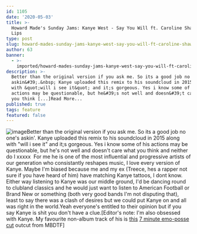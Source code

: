 ```yaml
---
id: 1105
date: '2020-05-03'
title: >-
  Howard Made's Sunday Jams: Kanye West - Say You Will ft. Caroline Shaw - Loose
  Lips
type: post
slug: howard-mades-sunday-jams-kanye-west-say-you-will-ft-caroline-shaw
author: 63
banner:
  - >-
    imported/howard-mades-sunday-jams-kanye-west-say-you-will-ft-caroline-shaw/image1105.jpeg
description: >-
  Better than the original version if you ask me. So its a good job no one&#39;s
  askin&#39;.&nbsp; Kanye uploaded this remix to his soundcloud in 2015 along
  with &quot;will i see it&quot; and it;s gorgeous. Yes i know some of his
  actions may be questionable, but he&#39;s not well and doesn&#39;t care what
  you think [...]Read More...
published: true
tags: feature
featured: false
---
```

![image](../imported/howard-mades-sunday-jams-kanye-west-say-you-will-ft-caroline-shaw/image1105.jpeg)Better than the original version if you ask me. So its a good job no one's askin'. Kanye uploaded this remix to his soundcloud in 2015 along with "will i see it" and it;s gorgeous. Yes i know some of his actions may be questionable, but he's not well and doesn't care what you think and neither do I xxxxx  For me he is one of the most influential and progressive artists of our generation who consistantly reshapes music, I love every version of Kanye. Maybe I'm biased because me and my ex (Treece, hes a rapper not sure if you have heard of him) have matching Kanye tattoos, I dont know. Either way listening to Kanye was our middle ground, I'd be dancing round to clubland classics and he would just want to listen to American Football or Brand New or something (both very good bands I'm not disputing that), least to say there was a clash of desires but we could put Kanye on and all was right in the world.Yeah everyone's entitled to their opinion but if you say Kanye is shit you don't have a clue.\[Editor's note: I'm also obsessed with Kanye. My favourite non-album track of his is [this](https://www.youtube.com/watch?v=eLpbc1N9BB8) [7 minute emo-posse cut](https://www.youtube.com/watch?v=eLpbc1N9BB8) outcut from MBDTF\]